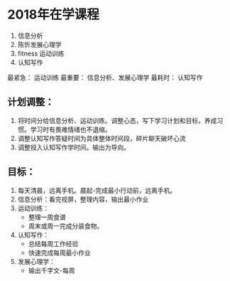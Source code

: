 # 2018年在学课程
1. 信息分析
2. 陈忻发展心理学
3. fitness 运动训练
4. 认知写作 


最紧急： 运动训练
最重要： 信息分析、发展心理学
最耗时： 认知写作

## 计划调整：
1. 将时间分给信息分析、运动训练。调整心态，写下学习计划和目标，养成习惯。学习时有畏难情绪也不退缩。
2. 调整认知写作答疑时间为具体整体时间段，碎片聊天破坏心流
3. 调整投入认知写作学时间。输出为导向。

## 目标：
1. 每天清晨，远离手机。晨起-完成最小行动前，远离手机。
2. 信息分析：看完视屏，整理内容，输出最小作业
3. 运动训练：
   - 整理一周食谱
   - 周末或周一完成分装食物。
4. 认知写作：
   - 总结每周工作经验
   - 快速完成每周最小作业
5. 发展心理学：
   - 输出千字文-每周

